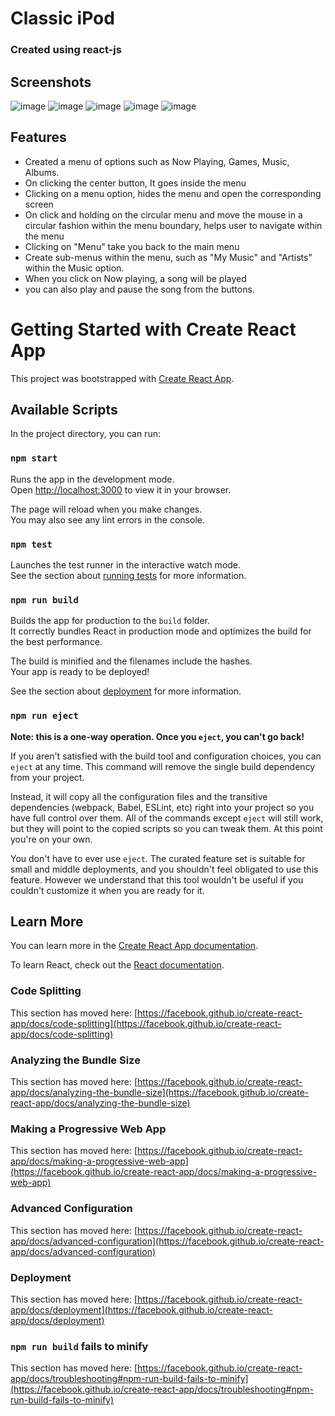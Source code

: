 # Classic iPod
### Created using react-js
## Screenshots
![image](https://user-images.githubusercontent.com/34915741/215317006-93b8e6ce-11ab-4b98-89a1-c586f0b82fee.png)
![image](https://user-images.githubusercontent.com/34915741/215317018-3e0fb408-ad40-4048-b4cd-bc08f6656cc8.png)
![image](https://user-images.githubusercontent.com/34915741/215317034-4e4e571b-5ba6-429c-afb0-9d7855a56b36.png)
![image](https://user-images.githubusercontent.com/34915741/215317052-34d74871-6f21-46d8-b64d-8a7156a3247b.png)
![image](https://user-images.githubusercontent.com/34915741/215317074-1e61d08c-3ad3-41ed-860d-98e994f5cdb6.png)



## Features
- Created a menu of options such as Now Playing, Games, Music, Albums.
- On clicking the center button, It goes inside the menu
- Clicking on a menu option, hides the menu and open the corresponding screen
- On click and holding on the circular menu and move the mouse in a circular fashion within the menu boundary, helps user to navigate within the menu
- Clicking on "Menu" take you back to the main menu
- Create sub-menus within the menu, such as "My Music" and "Artists" within the Music option.
- When you click on Now playing, a song will be played
- you can also play and pause the song from the buttons.




# Getting Started with Create React App

This project was bootstrapped with [Create React App](https://github.com/facebook/create-react-app).

## Available Scripts

In the project directory, you can run:

### `npm start`

Runs the app in the development mode.\
Open [http://localhost:3000](http://localhost:3000) to view it in your browser.

The page will reload when you make changes.\
You may also see any lint errors in the console.

### `npm test`

Launches the test runner in the interactive watch mode.\
See the section about [running tests](https://facebook.github.io/create-react-app/docs/running-tests) for more information.

### `npm run build`

Builds the app for production to the `build` folder.\
It correctly bundles React in production mode and optimizes the build for the best performance.

The build is minified and the filenames include the hashes.\
Your app is ready to be deployed!

See the section about [deployment](https://facebook.github.io/create-react-app/docs/deployment) for more information.

### `npm run eject`

**Note: this is a one-way operation. Once you `eject`, you can't go back!**

If you aren't satisfied with the build tool and configuration choices, you can `eject` at any time. This command will remove the single build dependency from your project.

Instead, it will copy all the configuration files and the transitive dependencies (webpack, Babel, ESLint, etc) right into your project so you have full control over them. All of the commands except `eject` will still work, but they will point to the copied scripts so you can tweak them. At this point you're on your own.

You don't have to ever use `eject`. The curated feature set is suitable for small and middle deployments, and you shouldn't feel obligated to use this feature. However we understand that this tool wouldn't be useful if you couldn't customize it when you are ready for it.

## Learn More

You can learn more in the [Create React App documentation](https://facebook.github.io/create-react-app/docs/getting-started).

To learn React, check out the [React documentation](https://reactjs.org/).

### Code Splitting

This section has moved here: [https://facebook.github.io/create-react-app/docs/code-splitting](https://facebook.github.io/create-react-app/docs/code-splitting)

### Analyzing the Bundle Size

This section has moved here: [https://facebook.github.io/create-react-app/docs/analyzing-the-bundle-size](https://facebook.github.io/create-react-app/docs/analyzing-the-bundle-size)

### Making a Progressive Web App

This section has moved here: [https://facebook.github.io/create-react-app/docs/making-a-progressive-web-app](https://facebook.github.io/create-react-app/docs/making-a-progressive-web-app)

### Advanced Configuration

This section has moved here: [https://facebook.github.io/create-react-app/docs/advanced-configuration](https://facebook.github.io/create-react-app/docs/advanced-configuration)

### Deployment

This section has moved here: [https://facebook.github.io/create-react-app/docs/deployment](https://facebook.github.io/create-react-app/docs/deployment)

### `npm run build` fails to minify

This section has moved here: [https://facebook.github.io/create-react-app/docs/troubleshooting#npm-run-build-fails-to-minify](https://facebook.github.io/create-react-app/docs/troubleshooting#npm-run-build-fails-to-minify)
